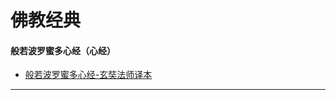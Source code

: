 # 佛教经典

#### 般若波罗蜜多心经（心经）
- [般若波罗蜜多心经-玄奘法师译本](https://github.com/ChineseLiterature/BuddhistClassics/blob/master/xin_jing/base_simple_zh.txt)

---
